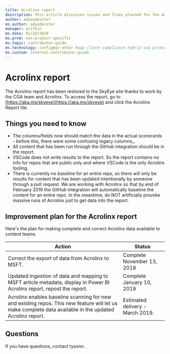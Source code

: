 ```yaml
---
title: Acrolinx report
description: This article discusses issues and fixes planned for the Acrolinx report. 
author: adunndevster
ms.author: adundevster
manager: erifkin
ms.date: 01/10/2019
ms.prod: non-product-specific
ms.topic: contributor-guide
ms.technology: configmgr-other #app client compliance hybrid osd protect sum
ms.custom: internal-contributor-guide
---
```

# Acrolinx report

The Acrolinx report has been restored to the SkyEye site thanks to work by the CGA team and Acrolinx. To access the report, go to [https://aka.ms/skyeye](https://aka.ms/skyeye) and click the Acrolinx Report tile. 

## Things you need to know
- The columns/fields now should match the data in the actual scorecards - before this, there were some confusing legacy columns_.
- All content that has been run through the GitHub integration should be in the report.
- VSCode does not write results to the report. So the report contains no info for repos that are public only and where VSCode is the only Acrolinx tooling.
- There is currently no baseline for an entire repo, so there will only be results for content that has been updated intentionally by someone through a pull request. We are working with Acrolinx so that by end of February 2019 the GitHub integration will automatically baseline the content for an entire repo. In the meantime, do NOT artificially provoke massive runs of Acrolinx just to get data into the report.
 
## Improvement plan for the Acrolinx report

Here's the plan for making complete and correct Acrolinx data available to content teams.

| Action | Status |
|---|---|
| Correct the export of data from Acrolinx to MSFT. | Complete November 13, 2018 |
| Updated ingestion of data and mapping to MSFT article metadata, display in Power BI Acrolinx report, repost the report. | Complete January 10, 2019 |
| Acrolinx enables baseline scanning for new and existing repos. This new feature will let us make complete data available in the updated Acrolinx report. | Estimated delivery - March 2019. |

## Questions

If you have questions, contact tysonn.

